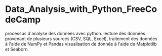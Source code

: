 
# Data_Analysis_with_Python_FreeCodeCamp
processus d'analyse des données avec python.
lecture des données provenant de plusieurs sources (CSV, SQL, Excel),
traitement des données à l'aide de NumPy et Pandas
visualisation de donnée à l'aide de Matplotlib et Seaborn
